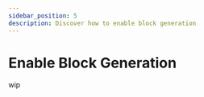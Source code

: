 ```yaml
---
sidebar_position: 5
description: Discover how to enable block generation
---
```


# Enable Block Generation

wip
